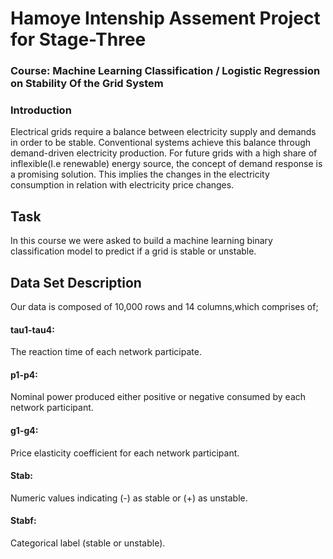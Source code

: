 # Hamoye Intenship Assement Project for Stage-Three 
 
### Course: Machine Learning Classification / Logistic Regression on Stability Of the Grid System 

### Introduction 
Electrical grids require a balance between electricity supply and demands in order to be stable. Conventional systems
achieve this balance through demand-driven electricity production. For future grids with a high share of inflexible(I.e renewable) energy source, the concept of demand response is a promising solution. This implies the changes in the electricity consumption in relation with electricity price changes. 

## Task
In this course we were asked to build a machine learning binary classification model to predict if a grid is stable or unstable.

## Data Set Description 
 Our data is composed of 10,000 rows and 14 columns,which comprises of; 
#### tau1-tau4: 
The reaction time of each network participate.
#### p1-p4:
Nominal power produced either positive or negative consumed by each network participant. 
#### g1-g4:
Price elasticity coefficient for each network participant. 
#### Stab:
Numeric values indicating (-) as stable  or (+) as unstable.
#### Stabf:
Categorical label (stable or unstable). 
 
